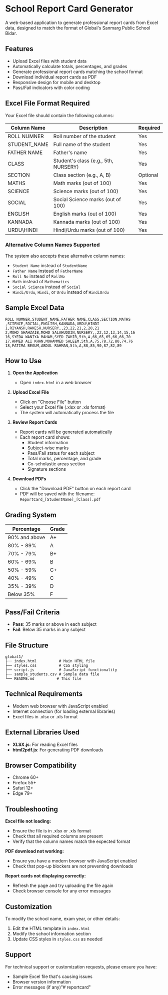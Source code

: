 # School Report Card Generator

A web-based application to generate professional report cards from Excel data, designed to match the format of Global's Sanmarg Public School Bidar.

## Features

- Upload Excel files with student data
- Automatically calculate totals, percentages, and grades
- Generate professional report cards matching the school format
- Download individual report cards as PDF
- Responsive design for mobile and desktop
- Pass/Fail indicators with color coding

## Excel File Format Required

Your Excel file should contain the following columns:

| Column Name | Description | Required |
|-------------|-------------|----------|
| ROLL NUMNER | Roll number of the student | Yes |
| STUDENT_NAME | Full name of the student | Yes |
| FATHER NAME | Father's name | Yes |
| CLASS | Student's class (e.g., 5th, NURSERY) | Yes |
| SECTION | Class section (e.g., A, B) | Optional |
| MATHS  | Math marks (out of 100) | Yes |
| SCIENCE | Science marks (out of 100) | Yes |
| SOCIAL | Social Science marks (out of 100) | Yes |
| ENGLISH | English marks (out of 100) | Yes |
| KANNADA | Kannada marks (out of 100) | Yes |
| URDU\HINDI | Hindi/Urdu marks (out of 100) | Yes |

### Alternative Column Names Supported

The system also accepts these alternative column names:
- `Student Name` instead of `StudentName`
- `Father Name` instead of `FatherName`
- `Roll No` instead of `RollNo`
- `Math` instead of `Mathematics`
- `Social Science` instead of `Social`
- `Hindi/Urdu`, `Hindi`, or `Urdu` instead of `HindiUrdu`

## Sample Excel Data

```csv
ROLL NUMNER,STUDENT_NAME,FATHER NAME,CLASS,SECTION,MATHS ,SCIENCE,SOCIAL,ENGLISH,KANNADA,URDU\HINDI
1,RIYANSH,RAKESH,NURSERY,,23,22,21,2,20,21
2,MOHD SHAHZAIB,MOHD SALAHUDDIN,NURSERY,,22,12,13,14,15,16
16,SYEDA WANIYA MAHAM,SYED ZAHIR,5th,A,66,65,65,66,66,70
17,AHMED ALI KHAN,MOHAMMED SALEEM,5th,A,75,78,72,80,74,76
18,FATIMA BEGUM,ABDUL RAHMAN,5th,A,88,85,90,87,82,89
```

## How to Use

1. **Open the Application**
   - Open `index.html` in a web browser

2. **Upload Excel File**
   - Click on "Choose File" button
   - Select your Excel file (.xlsx or .xls format)
   - The system will automatically process the file

3. **Review Report Cards**
   - Report cards will be generated automatically
   - Each report card shows:
     - Student information
     - Subject-wise marks
     - Pass/Fail status for each subject
     - Total marks, percentage, and grade
     - Co-scholastic areas section
     - Signature sections

4. **Download PDFs**
   - Click the "Download PDF" button on each report card
   - PDF will be saved with the filename: `ReportCard_[StudentName]_[Class].pdf`

## Grading System

| Percentage | Grade |
|------------|-------|
| 90% and above | A+ |
| 80% - 89% | A |
| 70% - 79% | B+ |
| 60% - 69% | B |
| 50% - 59% | C+ |
| 40% - 49% | C |
| 35% - 39% | D |
| Below 35% | F |

## Pass/Fail Criteria

- **Pass**: 35 marks or above in each subject
- **Fail**: Below 35 marks in any subject

## File Structure

```
global1/
├── index.html          # Main HTML file
├── styles.css          # CSS styling
├── script.js           # JavaScript functionality
├── sample_students.csv # Sample data file
└── README.md          # This file
```

## Technical Requirements

- Modern web browser with JavaScript enabled
- Internet connection (for loading external libraries)
- Excel files in .xlsx or .xls format

## External Libraries Used

- **XLSX.js**: For reading Excel files
- **html2pdf.js**: For generating PDF downloads

## Browser Compatibility

- Chrome 60+
- Firefox 55+
- Safari 12+
- Edge 79+

## Troubleshooting

**Excel file not loading:**
- Ensure the file is in .xlsx or .xls format
- Check that all required columns are present
- Verify that the column names match the expected format

**PDF download not working:**
- Ensure you have a modern browser with JavaScript enabled
- Check that pop-up blockers are not preventing downloads

**Report cards not displaying correctly:**
- Refresh the page and try uploading the file again
- Check browser console for any error messages

## Customization

To modify the school name, exam year, or other details:
1. Edit the HTML template in `index.html`
2. Modify the school information section
3. Update CSS styles in `styles.css` as needed

## Support

For technical support or customization requests, please ensure you have:
- Sample Excel file that's causing issues
- Browser version information
- Error messages (if any)"# reportcard" 
